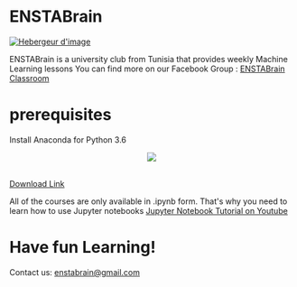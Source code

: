 # ENSTABrain
<a target="_blank" href="http://www.hostingpics.net" title="Hebergeur d'image"><img src="https://img15.hostingpics.net/pics/345300LogoEB.png" border="0" alt="Hebergeur d'image" /></a>

ENSTABrain is a university club from Tunisia that provides weekly Machine Learning lessons
You can find more on our Facebook Group : [ENSTABrain Classroom](https://www.facebook.com/groups/ENSTABrainClassroom/)
 # prerequisites
 Install Anaconda for Python 3.6

 <div align="center">
  <img src="http://know.continuum.io/rs/387-XNW-688/images/Anaconda_ForTrademark_HorizontalLarge_white.png"><br><br>
</div>

[Download Link](https://www.anaconda.com/download/)

All of the courses are only available in .ipynb form. That's why you need to learn how to use Jupyter notebooks
[Jupyter Notebook Tutorial on Youtube](https://www.youtube.com/watch?v=HW29067qVWk)

# Have fun Learning! 
Contact us: enstabrain@gmail.com
